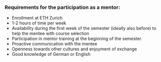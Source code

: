 ### Requirements for the participation as a mentor:

- Enrollment at ETH Zurich
- 1-2 hours of time per week
- Availability during the first week of the semester (ideally also before) to help the mentee with course selection
- Participation in mentor training at the beginning of the semester.
- Proactive communication with the mentee
- Openness towards other cultures and enjoyment of exchange
- Good knowledge of German or English
